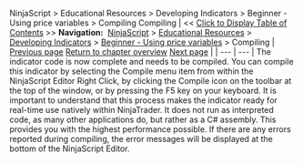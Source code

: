 ﻿
NinjaScript > Educational Resources > Developing Indicators > Beginner - Using price variables > Compiling
Compiling
| << [Click to Display Table of Contents](compiling.md) >> **Navigation:**     [NinjaScript](ninjascript-1.md) > [Educational Resources](educational_resources-1.md) > [Developing Indicators](developing_indicators-1.md) > [Beginner - Using price variables](beginner_-_using_price_variabl-1.md) > Compiling | [Previous page](entering_calculation_logic-1.md) [Return to chapter overview](beginner_-_using_price_variabl-1.md) [Next page](using-1.md) |
| --- | --- |
The indicator code is now complete and needs to be compiled. You can compile this indicator by selecting the Compile menu item from within the NinjaScript Editor Right Click, by clicking the Compile icon on the toolbar at the top of the window, or by pressing the F5 key on your keyboard. It is important to understand that this process makes the indicator ready for real-time use natively within NinjaTrader. It does not run as interpreted code, as many other applications do, but rather as a C# assembly. This provides you with the highest performance possible. If there are any errors reported during compiling, the error messages will be displayed at the bottom of the NinjaScript Editor.

